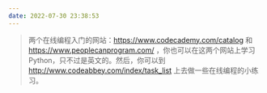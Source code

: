 ```yaml
---
date: 2022-07-30 23:38:53
---
```


> 两个在线编程入门的网站：https://www.codecademy.com/catalog 和 https://www.peoplecanprogram.com/ ，你也可以在这两个网站上学习 Python，只不过是英文的。然后，你可以到 http://www.codeabbey.com/index/task_list 上去做一些在线编程的小练习。

  